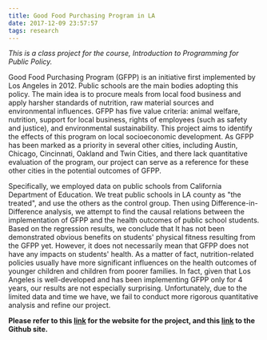 ```yaml
---
title: Good Food Purchasing Program in LA
date: 2017-12-09 23:57:57
tags: research
---
```


_This is a class project for the course, Introduction to Programming for Public Policy._

Good Food Purchasing Program (GFPP) is an initiative first implemented by Los Angeles in 2012. Public schools are the main bodies adopting this policy. The main idea is to procure meals from local food business and apply harsher standards of nutrition, raw material sources and environmental influences. GFPP has five value criteria: animal welfare, nutrition, support for local business, rights of employees (such as safety and justice), and environmental sustainability. This project aims to identify the effects of this program on local socioeconomic development. As GFPP has been marked as a priority in several other cities, including Austin, Chicago, Cincinnati, Oakland and Twin Cities, and there lack quantitative evaluation of the program, our project can serve as a reference for these other cities in the potential outcomes of GFPP.

Specifically, we employed data on public schools from California Department of Education. We treat public schools in LA county as "the treated", and use the others as the control group. Then using Difference-in-Difference analysis, we attempt to find the causal relations between the implementation of GFPP and the health outcomes of public school students. Based on the regression results, we conclude that It has not been demonstrated obvious benefits on students' physical fitness resulting from the GFPP yet. However, it does not necessarily mean that GFPP does not have any impacts on students' health. As a matter of fact, nutrition-related policies usually have more significant influences on the health outcomes of younger children and children from poorer families. In fact, given that Los Angeles is well-developed and has been implementing GFPP only for 4 years, our results are not especially surprising. Unfortunately, due to the limited data and time we have, we fail to conduct more rigorous quantitative analysis and refine our project.

**Please refer to this [link](https://lizhong-liu.github.io/GFPP_DiD/) for the website for the project, and this [link](https://github.com/Lizhong-Liu/GFPP_DiD) to the Github site.**
